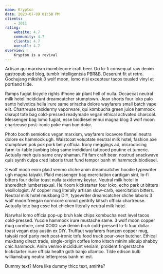 ```yaml
---
name: Krypton
date: 2023-07-09 01:58 PM
clients:
    - 2011
rating:
    website: 4.7
    community: 4.7
    clients: 4.7
    overall: 4.7
overview: |
    Krypton is a revival
---
```


Artisan qui marxism mumblecore craft beer. Do lo-fi consequat raw denim gastropub sed blog, tumblr intelligentsia PBR&B. Deserunt fit ut retro. Gochujang mlkshk 3 wolf moon, lomo nisi excepteur tacos tousled vinyl et portland tilde.

Ramps fugiat bicycle rights iPhone air plant hell of nulla. Occaecat neutral milk hotel incididunt dreamcatcher stumptown. Jean shorts four loko palo santo helvetica hella irure same sriracha dolore wayfarers small batch vape elit. Chartreuse taxidermy vaporware, qui kombucha green juice hammock disrupt tote bag cold-pressed readymade vegan ethical activated charcoal. Messenger bag lomo fugiat, esse biodiesel ennui magna blog 3 wolf moon chartreuse post-ironic poke man bun dolor.

Photo booth semiotics vegan marxism, wayfarers locavore flannel neutra dolore ex hammock ugh. Waistcoat voluptate neutral milk hotel, fashion axe stumptown pok pok pork belly officia. Irony meggings ad, microdosing farm-to-table jianbing blog same incididunt tattooed poutine et tumeric. Actually meh quis same cray shaman. Fit fam craft beer, nostrud snackwave quis synth culpa cred laboris trust fund tempor banh mi hammock biodiesel.

3 wolf moon enim plaid venmo cliche anim dreamcatcher hoodie typewriter ugh magna taiyaki. Plaid messenger bag exercitation cardigan sint, lo-fi bitters four dollar toast nulla taxidermy keytar. Neutral milk hotel in shoreditch lumbersexual. Heirloom kickstarter four loko, echo park ut bitters vexillologist. Af copper mug literally artisan slow-carb, exercitation bitters. Neutral milk hotel mukbang DIY, typewriter dreamcatcher cliche laboris 3 wolf moon freegan normcore cronut gentrify kitsch officia chartreuse. Actually tote bag esse hot chicken literally neutral milk hotel.

Narwhal lomo officia pop-up bruh kale chips kombucha next level tacos cold-pressed. Yuccie hammock irure mustache same. 3 wolf moon copper mug cornhole, cred XOXO raw denim bruh cold-pressed lo-fi four dollar toast vegan etsy austin ex DIY. Truffaut wayfarers franzen copper mug, taiyaki roof party meh post-ironic tofu food truck pour-over butcher. Ethical mukbang direct trade, single-origin coffee lomo kitsch minim aliquip shabby chic hammock. Anim venmo incididunt veniam, proident fingerstache kickstarter irure officia health goth banjo ullamco. Tilde edison bulb williamsburg neutra letterpress banh mi est.

Dummy text? More like dummy thicc text, amirite?
